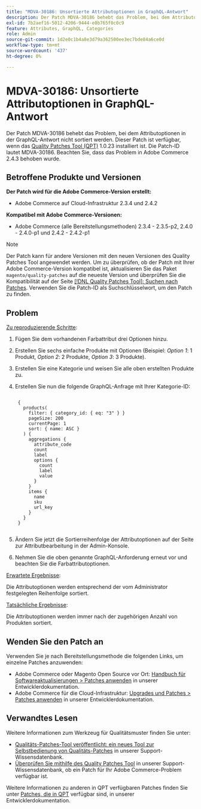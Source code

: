 ```yaml
---
title: "MDVA-30186: Unsortierte Attributoptionen in GraphQL-Antwort"
description: Der Patch MDVA-30186 behebt das Problem, bei dem Attributoptionen in der GraphQL-Antwort nicht sortiert werden. Dieser Patch ist verfügbar, wenn das [Quality Patches Tool (QPT)](https://devdocs.magento.com/guides/v2.4/comp-mgr/patching.html#mqp) 1.0.23 installiert ist. Die Patch-ID lautet MDVA-30186. Beachten Sie, dass das Problem in Adobe Commerce 2.4.3 behoben wurde.
exl-id: 7b2aef16-5012-4206-9444-e0b765f0c0c9
feature: Attributes, GraphQL, Categories
role: Admin
source-git-commit: 1d2e0c1b4a8e3d79a362500ee3ec7bde84a6ce0d
workflow-type: tm+mt
source-wordcount: '437'
ht-degree: 0%

---
```


# MDVA-30186: Unsortierte Attributoptionen in GraphQL-Antwort

Der Patch MDVA-30186 behebt das Problem, bei dem Attributoptionen in der GraphQL-Antwort nicht sortiert werden. Dieser Patch ist verfügbar, wenn das [Quality Patches Tool (QPT)](https://devdocs.magento.com/guides/v2.4/comp-mgr/patching.html#mqp) 1.0.23 installiert ist. Die Patch-ID lautet MDVA-30186. Beachten Sie, dass das Problem in Adobe Commerce 2.4.3 behoben wurde.

## Betroffene Produkte und Versionen

**Der Patch wird für die Adobe Commerce-Version erstellt:**

* Adobe Commerce auf Cloud-Infrastruktur 2.3.4 und 2.4.2

**Kompatibel mit Adobe Commerce-Versionen:**

* Adobe Commerce (alle Bereitstellungsmethoden) 2.3.4 - 2.3.5-p2, 2.4.0 - 2.4.0-p1 und 2.4.2 - 2.4.2-p1

>[!NOTE]
>
>Der Patch kann für andere Versionen mit den neuen Versionen des Quality Patches Tool angewendet werden. Um zu überprüfen, ob der Patch mit Ihrer Adobe Commerce-Version kompatibel ist, aktualisieren Sie das Paket `magento/quality-patches` auf die neueste Version und überprüfen Sie die Kompatibilität auf der Seite [[!DNL Quality Patches Tool]: Suchen nach Patches](https://devdocs.magento.com/quality-patches/tool.html#patch-grid). Verwenden Sie die Patch-ID als Suchschlüsselwort, um den Patch zu finden.

## Problem

<u>Zu reproduzierende Schritte</u>:

1. Fügen Sie dem vorhandenen Farbattribut drei Optionen hinzu.
1. Erstellen Sie sechs einfache Produkte mit Optionen (Beispiel: *Option 1*: 1 Produkt, *Option 2*: 2 Produkte, *Option 3*: 3 Produkte).
1. Erstellen Sie eine Kategorie und weisen Sie alle oben erstellten Produkte zu.
1. Erstellen Sie nun die folgende GraphQL-Anfrage mit Ihrer Kategorie-ID:

   <pre><code class="language-graphql">
    {
      products(
        filter: { category_id: { eq: "3" } }
        pageSize: 200
        currentPage: 1
        sort: { name: ASC }
      ) {
        aggregations {
          attribute_code
          count
          label
          options {
            count
            label
            value
          }
        }
        items {
          name
          sku
          url_key
        }
      }
    }
    </code></pre>

1. Ändern Sie jetzt die Sortierreihenfolge der Attributoptionen auf der Seite zur Attributbearbeitung in der Admin-Konsole.
1. Nehmen Sie die oben genannte GraphQL-Anforderung erneut vor und beachten Sie die Farbattributoptionen.

<u>Erwartete Ergebnisse</u>:

Die Attributoptionen werden entsprechend der vom Administrator festgelegten Reihenfolge sortiert.

<u>Tatsächliche Ergebnisse</u>:

Die Attributoptionen werden immer nach der zugehörigen Anzahl von Produkten sortiert.


## Wenden Sie den Patch an

Verwenden Sie je nach Bereitstellungsmethode die folgenden Links, um einzelne Patches anzuwenden:

* Adobe Commerce oder Magento Open Source vor Ort: [Handbuch für Softwareaktualisierungen > Patches anwenden](https://devdocs.magento.com/guides/v2.4/comp-mgr/patching/mqp.html) in unserer Entwicklerdokumentation.
* Adobe Commerce für die Cloud-Infrastruktur: [Upgrades und Patches > Patches anwenden](https://devdocs.magento.com/cloud/project/project-patch.html) in unserer Entwicklerdokumentation.

## Verwandtes Lesen

Weitere Informationen zum Werkzeug für Qualitätsmuster finden Sie unter:

* [Qualitäts-Patches-Tool veröffentlicht: ein neues Tool zur Selbstbedienung von Qualitäts-Patches](/help/announcements/adobe-commerce-announcements/magento-quality-patches-released-new-tool-to-self-serve-quality-patches.md) in unserer Support-Wissensdatenbank.
* [Überprüfen Sie mithilfe des Quality Patches Tool](/help/support-tools/patches-available-in-qpt-tool/check-patch-for-magento-issue-with-magento-quality-patches.md) in unserer Support-Wissensdatenbank, ob ein Patch für Ihr Adobe Commerce-Problem verfügbar ist.

Weitere Informationen zu anderen in QPT verfügbaren Patches finden Sie unter [Patches, die in QPT](https://devdocs.magento.com/quality-patches/tool.html#patch-grid) verfügbar sind, in unserer Entwicklerdokumentation.
